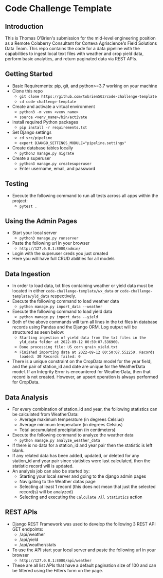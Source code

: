 # Code Challenge Template

## Introduction
This is Thomas O'Brien's submission for the mid-level engineering position as a Remote Colaberry Consultant for Corteva Agriscience's Field Solutions Data Team.
This repo contains the code for a data pipeline with the capabilities to ingest local text files with weather and crop yield data, perform basic analytics, and return paginated data via REST APIs.

## Getting Started
- Basic Requirements: pip, git, and python>=3.7 working on your machine
- Clone this repo
  - `git clone https://github.com/tobrien502/code-challenge-template`
  - `cd code-challenge-template`
- Create and activate a virtual environment
  - `python3 -m venv <venv_name>`
  - `source <venv_name>/bin/activate`
- Install required Python packages
  - `pip install -r requirements.txt`
- Set Django settings
  - `cd src/pipeline`
  - `export DJANGO_SETTINGS_MODULE="pipeline.settings"`
- Create database tables locally
  - `python3 manage.py migrate`
- Create a superuser
  - `python3 manage.py createsuperuser`
  - Enter username, email, and password

## Testing
- Execute the following command to run all tests across all apps within the project:
  - `pytest .`

## Using the Admin Pages
- Start your local server
  - `python3 manage.py runserver`
- Paste the following url in your browser
  - `http://127.0.0.1:8000/admin/`
- Login with the superuser creds you just created
- Here you will have full CRUD abilities for all models

## Data Ingestion
- In order to load data, txt files containing weather or yield data must be located in either `code-challenge-template/wx_data` or `code-challenge-template/yld_data` respectively.
- Execute the following command to load weather data
  - `python manage.py import_data --weather`
- Execute the following command to load yield data
  - `python manage.py import_data --yield`
- Both of the above commands will turn all lines in the txt files in database records using Pandas and the Django ORM. Log output will be structured as seen below:
  - `Starting ingestion of yield data from the txt files in the yld_data folder at 2022-09-12 00:50:07.536960.`
  - `Done processing file: US_corn_grain_yield.txt`
  - `Finished importing data at 2022-09-12 00:50:07.552250. Records loaded: 30 Records failed: 0`
- There is a unique constraint on the CropData model for the year field, and the pair of station_id and date are unique for the WeatherData model. If an Integrity Error is encountered for WeatherData, then that record is not created. However, an upsert operation is always performed for CropData.

## Data Analysis
- For every combination of station_id and year, the following statistics can be calculated from WeatherData:
  - Average maximum temperature (in degrees Celsius) 
  - Average minimum temperature (in degrees Celsius)
  - Total accumulated precipitation (in centimeters)
- Execute the following command to analyze the weather data
  - `python manage.py analyze_weather_data`
- If there is no data for a station_id and year pair then the statistic is left blank.
- If any related data has been added, updated, or deleted for any station_id and year pair since statistics were last calculated, then the statistic record will is updated.
- An analysis job can also be started by:
  - Starting your local server and going to the django admin pages
  - Navigating to the Weather datas page
  - Selecting at least 1 record (this does not mean that just the selected record(s) will be analyzed)
  - Selecting and executing the `Calculate All Statistics` action

## REST APIs
- Django REST Framework was used to develop the following 3 REST API GET endpoints:
  - /api/weather 
  - /api/yield
  - /api/weather/stats
- To use the API start your local server and paste the following url in your browser
  - `http://127.0.0.1:8000/api/weather`
- These are all list APIs that have a default pagination size of 100 and can be filtered using the Filters form on the page.
